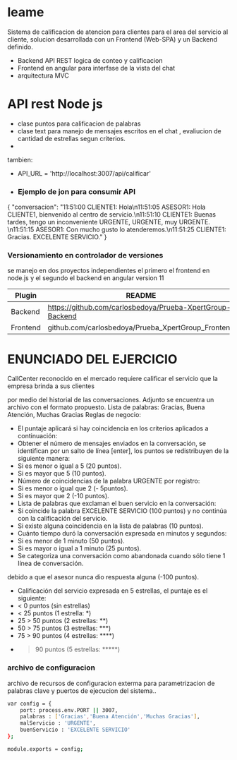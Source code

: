 # leame

Sistema de  calificacion de atencion para clientes para el area del servicio  al cliente, solucion desarrollada con un Frontend (Web-SPA) y un Backend definido.

  - Backend API REST logica de conteo y calificacion 
  - Frontend en angular para interfase de la vista del chat
  - arquitectura MVC

# API rest Node js

  - clase puntos para calificacion de palabras
  - clase text para manejo de mensajes escritos en el chat , evaliucion de cantidad de estrellas segun criterios.
  - 
tambien:
  - API_URL = 'http://localhost:3007/api/calificar'
  - ### Ejemplo de jon para consumir API

{
    "conversacion": "11:51:00 CLIENTE1: Hola\n11:51:05 ASESOR1: Hola CLIENTE1, bienvenido al centro de servicio.\n11:51:10 CLIENTE1: Buenas tardes, tengo un inconveniente URGENTE, URGENTE, muy URGENTE. \n11:51:15 ASESOR1: Con mucho gusto lo atenderemos.\n11:51:25 CLIENTE1: Gracias. EXCELENTE SERVICIO."
}
  
### Versionamiento en controlador de versiones

se manejo en dos proyectos independientes el primero el frontend en node.js y el segundo el backend en angular version 11

| Plugin | README |
| ------ | ------ |
| Backend | https://github.com/carlosbedoya/Prueba-XpertGroup-Backend |
| Frontend | github.com/carlosbedoya/Prueba_XpertGroup_Frontend |


# ENUNCIADO DEL EJERCICIO
CallCenter reconocido en el mercado requiere calificar el servicio que la empresa brinda a sus clientes

por medio del historial de las conversaciones.
Adjunto se encuentra un archivo con el formato propuesto.
Lista de palabras: Gracias, Buena Atención, Muchas Gracias
Reglas de negocio:

* El puntaje aplicará si hay coincidencia en los criterios aplicados a continuación:
* Obtener el número de mensajes enviados en la conversación, se identifican por un salto de
línea [enter], los puntos se redistribuyen de la siguiente manera:
* Si es menor o igual a 5 (20 puntos).
* Si es mayor que 5 (10 puntos).
* Número de coincidencias de la palabra URGENTE por registro:
* Si es menor o igual que 2 (- 5puntos).
* Si es mayor que 2 (-10 puntos).
* Lista de palabras que exclaman el buen servicio en la conversación:
* Si coincide la palabra EXCELENTE SERVICIO (100 puntos) y no continúa con la
calificación del servicio.
* Si existe alguna coincidencia en la lista de palabras (10 puntos).
* Cuánto tiempo duró la conversación expresada en minutos y segundos:
* Si es menor de 1 minuto (50 puntos).
* Si es mayor o igual a 1 minuto (25 puntos).
* Se categoriza una conversación como abandonada cuando sólo tiene 1 línea de conversación.

debido a que el asesor nunca dio respuesta alguna (-100 puntos).
* Calificación del servicio expresada en 5 estrellas, el puntaje es el siguiente:
* < 0 puntos (sin estrellas)
* < 25 puntos (1 estrella: *)
* 25 > 50 puntos (2 estrellas: **)
* 50 > 75 puntos (3 estrellas: ***)
* 75 > 90 puntos (4 estrellas: ****)
* > 90 puntos (5 estrellas: *****)

### archivo de configuracion

archivo de recursos de configuracion exterma para parametrizacion de palabras clave y puertos de ejecucion del sistema..


```sh
var config = {
    port: process.env.PORT || 3007,
    palabras : ['Gracias','Buena Atención','Muchas Gracias'],
    malServicio : 'URGENTE',
    buenServicio : 'EXCELENTE SERVICIO'
};

module.exports = config;
```





